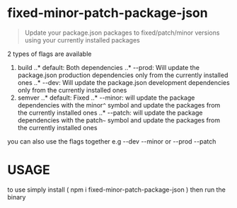 # fixed-minor-patch-package-json

>Update your package.json packages to fixed/patch/minor versions using your currently installed packages

2 types of flags are available 
1. build
..* default: Both dependencies
..* --prod: Will update the package.json production dependencies only from the currently installed ones
..* --dev: Will update the package.json development dependencies only from the currently installed ones
2. semver
..* default: Fixed
..* --minor: will update the package dependencies with the minor`^` symbol and update the packages from the currently installed ones
..* --patch: will update the package dependencies with the patch`~` symbol and update the packages from the currently installed ones

you can also use the flags together
e.g --dev --minor or --prod --patch

# USAGE
to use simply install ( npm i fixed-minor-patch-package-json )
then run the binary
  
